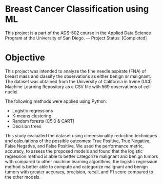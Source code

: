 # Breast Cancer Classification using ML
This project is a part of the ADS-502 course in the Applied Data Science Program at the University of San Diego. 
-- Project Status: [Completed]

# Objective
This project was intended to analyze the fine needle aspirate (FNA) of breast mass and classify the observations as either benign or malignant. The dataset was obtained from the University of California in Irvine (UCI) Machine Learning Repository as a CSV file with 569 observations of cell nuclei. 

The following methods were applied using Python:
- Logistic regressions
- K-means clustering
- Random forests (C5.0 & CART)
- Decision trees

This study evaluated the dataset using dimensionality reduction techniques and calculations of the possible outcomes: True Positive, True Negative, False Negative, and False Positive. We used the performance metric, accuracy, to assess the proposed models and found that the logistic regression method is able to better categorize malignant and benign tumors with compared to other machine learning algorithms, the logistic regression method is better able to compute and categorize malignant and benign tumors with greater accuracy, precision, recall, and F1 score compared to the other models.
